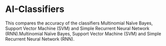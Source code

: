 # AI-Classifiers
This compares the accuracy of the classifiers Multinomial Naïve Bayes, Support Vector Machine (SVM) and Simple Recurrent Neural Network (RNN).Multinomial Naïve Bayes, Support Vector Machine (SVM) and Simple Recurrent Neural Network (RNN).
